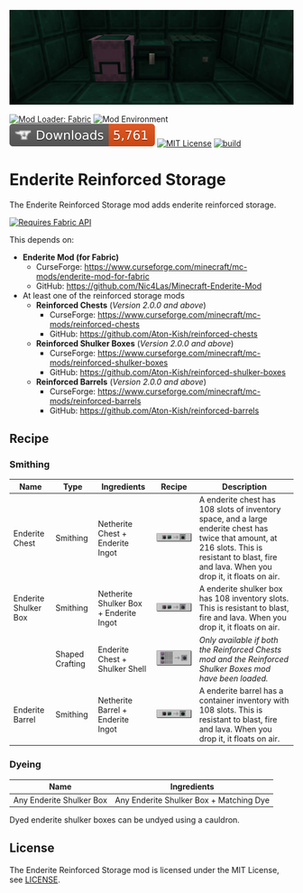 ![Reinforced Barrels](./images/header.png)

[![Mod Loader: Fabric](https://img.shields.io/static/v1?label=modloader&message=fabric&color=brightgreen)](https://www.curseforge.com/minecraft/mc-mods/fabric-api)
![Mod Environment](https://img.shields.io/static/v1?label=environment&message=client%2Fserver&color=yellow)
[![Downloads](https://raw.githubusercontent.com/Aton-Kish/mcmod-stats/main/enderite-reinforced-storage/downloads.svg)](https://www.curseforge.com/minecraft/mc-mods/enderite-reinforced-storage)
[![MIT License](https://img.shields.io/static/v1?label=licence&message=MIT&color=blue)](./LICENSE)
[![build](https://github.com/Aton-Kish/enderite-reinforced-storage/actions/workflows/build.yml/badge.svg?branch=1.18)](https://github.com/Aton-Kish/enderite-reinforced-storage/actions/workflows/build.yml?query=branch:1.18)

# Enderite Reinforced Storage

The Enderite Reinforced Storage mod adds enderite reinforced storage.

[<img alt="Requires Fabric API" src="https://i.imgur.com/Ol1Tcf8.png" width="128"/>](https://www.curseforge.com/minecraft/mc-mods/fabric-api)

This depends on:

- **Enderite Mod (for Fabric)**
  - CurseForge: <https://www.curseforge.com/minecraft/mc-mods/enderite-mod-for-fabric>
  - GitHub: <https://github.com/Nic4Las/Minecraft-Enderite-Mod>
- At least one of the reinforced storage mods
  - **Reinforced Chests** (_Version 2.0.0 and above_)
    - CurseForge: <https://www.curseforge.com/minecraft/mc-mods/reinforced-chests>
    - GitHub: <https://github.com/Aton-Kish/reinforced-chests>
  - **Reinforced Shulker Boxes** (_Version 2.0.0 and above_)
    - CurseForge: <https://www.curseforge.com/minecraft/mc-mods/reinforced-shulker-boxes>
    - GitHub: <https://github.com/Aton-Kish/reinforced-shulker-boxes>
  - **Reinforced Barrels** (_Version 2.0.0 and above_)
    - CurseForge: <https://www.curseforge.com/minecraft/mc-mods/reinforced-barrels>
    - GitHub: <https://github.com/Aton-Kish/reinforced-barrels>

## Recipe

### Smithing

| Name                 | Type            | Ingredients                            | Recipe                                                                                                                    | Description                                                                                                                                                                                       |
| -------------------- | --------------- | -------------------------------------- | ------------------------------------------------------------------------------------------------------------------------- | ------------------------------------------------------------------------------------------------------------------------------------------------------------------------------------------------- |
| Enderite Chest       | Smithing        | Netherite Chest + Enderite Ingot       | <img alt="Enderite Chest Recipe" src="./images/recipes/enderite_chest_smithing.png" width="256" />                        | A enderite chest has 108 slots of inventory space, and a large enderite chest has twice that amount, at 216 slots. This is resistant to blast, fire and lava. When you drop it, it floats on air. |
| Enderite Shulker Box | Smithing        | Netherite Shulker Box + Enderite Ingot | <img alt="Enderite Shulker Box Recipe" src="./images/recipes/enderite_shulker_box_smithing.png" width="256" />            | A enderite shulker box has 108 inventory slots. This is resistant to blast, fire and lava. When you drop it, it floats on air.                                                                    |
|                      | Shaped Crafting | Enderite Chest + Shulker Shell         | <img alt="Enderite Shulker Box Recipe" src="./images/recipes/enderite_shulker_box_from_enderite_chest.png" width="256" /> | _Only available if both the Reinforced Chests mod and the Reinforced Shulker Boxes mod have been loaded._                                                                                         |
| Enderite Barrel      | Smithing        | Netherite Barrel + Enderite Ingot      | <img alt="Enderite Barrel Recipe" src="./images/recipes/enderite_barrel_smithing.png" width="256" />                      | A enderite barrel has a container inventory with 108 slots. This is resistant to blast, fire and lava. When you drop it, it floats on air.                                                        |

### Dyeing

| Name                     | Ingredients                             |
| ------------------------ | --------------------------------------- |
| Any Enderite Shulker Box | Any Enderite Shulker Box + Matching Dye |

Dyed enderite shulker boxes can be undyed using a cauldron.

## License

The Enderite Reinforced Storage mod is licensed under the MIT License, see [LICENSE](./LICENSE).
